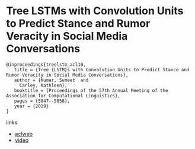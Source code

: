  # Tree LSTMs with Convolution Units to Predict Stance and Rumor Veracity in Social Media Conversations
 
 ```
 @inproceedings{treelstm_acl19,
    title = {Tree {LSTM}s with Convolution Units to Predict Stance and Rumor Veracity in Social Media Conversations},
    author = {Kumar, Sumeet  and
      Carley, Kathleen},
    booktitle = {Proceedings of the 57th Annual Meeting of the Association for Computational Linguistics},
    pages = {5047--5058},
    year = {2019}
}
 ```
 
 links
 - [aclweb](https://aclweb.org/anthology/papers/P/P19/P19-1498/)
 - [video](http://www.livecongress.it/aol/indexSA.php?id=AC4F84B8&ticket=)
